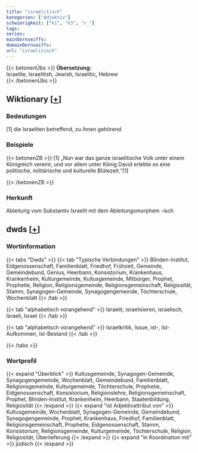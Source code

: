 ```yaml
---
title: "israelitisch"
kategorien: ["Adjektiv"]
schwierigkeit: ["k1", "h3", "r_"]
tags:
series:
mainDornseiffs:
domainDornseiffs:
url: "israelitisch"
---
```


{{< betonenÜbs >}}
**Übersetzung:**  
Israelite, Israelitish, Jewish, Israelitic, Hebrew  
{{< /betonenÜbs >}}

## Wiktionary [[+](https://de.wiktionary.org/wiki/israelitisch)]

### Bedeutungen
[1] die Israeliten betreffend, zu ihnen gehörend  

### Beispiele
{{< betonenZB >}}
[1] „Nun war das ganze israelitische Volk unter einem Königreich vereint, und vor allem unter König David erlebte es eine politische, militärische und kulturelle Blütezeit.“[1]  

{{< /betonenZB >}}
### Herkunft
Ableitung vom Substantiv Israelit mit dem Ableitungsmorphem -isch  



## dwds [[+](https://www.dwds.de/wb/israelitisch)]

### Wortinformation
{{< tabs "Dwds" >}}
{{< tab "Typische Verbindungen" >}}
Blinden-Institut, Eidgenossenschaft, Familienblatt, Friedhof, Frühzeit, Gemeinde, Gemeindebund, Genius, Heerbann, Konsistorium, Krankenhaus, Krankenheim, Kulturgemeinde, Kultusgemeinde, Mitbürger, Prophet, Prophetie, Religion, Religionsgemeinde, Religionsgemeinschaft, Religiosität, Stamm, Synagogen-Gemeinde, Synagogengemeinde, Töchterschule, Wochenblatt
{{< /tab >}}

{{< tab "alphabetisch vorangehend" >}}
Israelit, israelisieren, israelisch, Israeli, Israel
{{< /tab >}}

{{< tab "alphabetisch vorangehend" >}}
Israelkritik, Issue, ist-, Ist-Aufkommen, Ist-Bestand
{{< /tab >}}

{{< /tabs >}}

### Wortprofil
{{< expand "Überblick" >}} Kultusgemeinde, Synagogen-Gemeinde, Synagogengemeinde, Wochenblatt, Gemeindebund, Familienblatt, Religionsgemeinde, Kulturgemeinde, Töchterschule, Prophetie, Eidgenossenschaft, Konsistorium, Religionslehre, Religionsgemeinschaft, Prophet, Blinden-Institut, Krankenheim, Heerbann, Staatenbildung, Religiosität {{< /expand >}}
{{< expand "ist Adjektivattribut von" >}} Kultusgemeinde, Wochenblatt, Synagogen-Gemeinde, Gemeindebund, Synagogengemeinde, Prophet, Krankenhaus, Friedhof, Familienblatt, Religionsgemeinschaft, Prophetie, Eidgenossenschaft, Stamm, Konsistorium, Religionsgemeinde, Kulturgemeinde, Töchterschule, Religion, Religiosität, Überlieferung {{< /expand >}}
{{< expand "in Koordination mit" >}} jüdisch {{< /expand >}}

